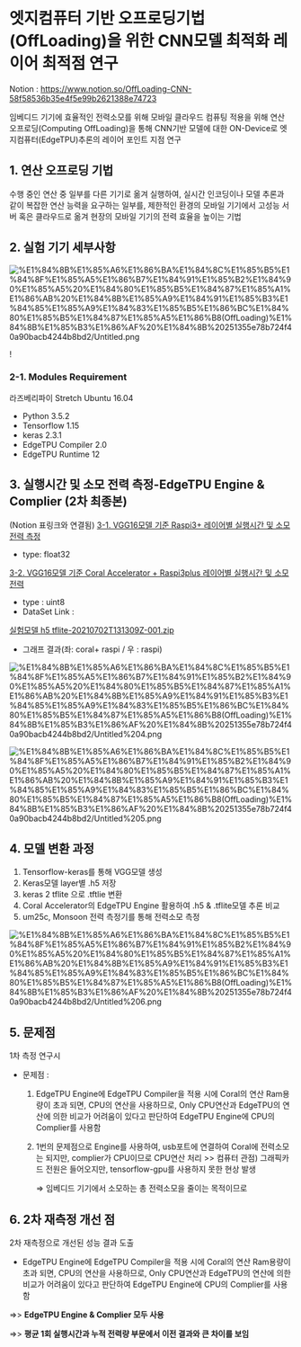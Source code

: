 # 엣지컴퓨터 기반 오프로딩기법(OffLoading)을 위한 CNN모델 최적화 레이어 최적점 연구

Notion : https://www.notion.so/OffLoading-CNN-58f58536b35e4f5e99b2621388e74723

임베디드 기기에 효율적인 전력소모를 위해 모바일 클라우드 컴퓨팅 적용을 위해 연산 오프로딩(Computing OffLoading)을 통해 CNN기반 모델에 대한 ON-Device로 엣지컴퓨터(EdgeTPU)추론의 레이어 포인트 지점 연구

## 1. 연산 오프로딩 기법

수행 중인 연산 중 일부를 다른 기기로 옮겨 실행하여, 실시간 인코딩이나 모델 추론과 같이 복잡한 연산 능력을 요구하는 일부를, 제한적인 환경의 모바일 기기에서 고성능 서버 혹은 클라우드로 옮겨 현장의 모바일 기기의 전력 효율을 높이는 기법

## 2. 실험 기기 세부사항

![%E1%84%8B%E1%85%A6%E1%86%BA%E1%84%8C%E1%85%B5%E1%84%8F%E1%85%A5%E1%86%B7%E1%84%91%E1%85%B2%E1%84%90%E1%85%A5%20%E1%84%80%E1%85%B5%E1%84%87%E1%85%A1%E1%86%AB%20%E1%84%8B%E1%85%A9%E1%84%91%E1%85%B3%E1%84%85%E1%85%A9%E1%84%83%E1%85%B5%E1%86%BC%E1%84%80%E1%85%B5%E1%84%87%E1%85%A5%E1%86%B8(OffLoading)%E1%84%8B%E1%85%B3%E1%86%AF%20%E1%84%8B%20251355e78b724f40a90bacb4244b8bd2/Untitled.png](https://github.com/justin95214/EdgeTPU-Computing-OffLoading-Layer_Optimized_Point/blob/main/Resource/chart.png)

!

### 2-1. Modules Requirement

라즈베리파이 Stretch Ubuntu 16.04
- Python 3.5.2
- Tensorflow 1.15
- keras 2.3.1
- EdgeTPU Compiler 2.0
- EdgeTPU Runtime 12

## 3. 실행시간 및 소모 전력 측정-EdgeTPU Engine & Complier (2차 최종본)
(Notion 표링크와 연결됨)
[3-1. VGG16모델 기준 Raspi3+ 레이어별 실행시간 및 소모 전력 측정](https://www.notion.so/2a87febb01cb4daa9021a660d1c9c267)

- type: float32

[3-2. VGG16모델 기준 Coral Accelerator + Raspi3plus 레이어별 실행시간 및 소모 전력 ](https://www.notion.so/b6f72a1e6bdd4602a9733d70100f8abf)

- type : uint8
- DataSet Link :

[실험모델 h5 tflite-20210702T131309Z-001.zip](https://drive.google.com/file/d/1ALiP4MigxddU9ljWFnOEK__WbI-zgsvn/view?usp=drivesdk)

- 그래프 결과(좌: coral+ raspi / 우 : raspi)

![%E1%84%8B%E1%85%A6%E1%86%BA%E1%84%8C%E1%85%B5%E1%84%8F%E1%85%A5%E1%86%B7%E1%84%91%E1%85%B2%E1%84%90%E1%85%A5%20%E1%84%80%E1%85%B5%E1%84%87%E1%85%A1%E1%86%AB%20%E1%84%8B%E1%85%A9%E1%84%91%E1%85%B3%E1%84%85%E1%85%A9%E1%84%83%E1%85%B5%E1%86%BC%E1%84%80%E1%85%B5%E1%84%87%E1%85%A5%E1%86%B8(OffLoading)%E1%84%8B%E1%85%B3%E1%86%AF%20%E1%84%8B%20251355e78b724f40a90bacb4244b8bd2/Untitled%204.png](%E1%84%8B%E1%85%A6%E1%86%BA%E1%84%8C%E1%85%B5%E1%84%8F%E1%85%A5%E1%86%B7%E1%84%91%E1%85%B2%E1%84%90%E1%85%A5%20%E1%84%80%E1%85%B5%E1%84%87%E1%85%A1%E1%86%AB%20%E1%84%8B%E1%85%A9%E1%84%91%E1%85%B3%E1%84%85%E1%85%A9%E1%84%83%E1%85%B5%E1%86%BC%E1%84%80%E1%85%B5%E1%84%87%E1%85%A5%E1%86%B8(OffLoading)%E1%84%8B%E1%85%B3%E1%86%AF%20%E1%84%8B%20251355e78b724f40a90bacb4244b8bd2/Untitled%204.png)

![%E1%84%8B%E1%85%A6%E1%86%BA%E1%84%8C%E1%85%B5%E1%84%8F%E1%85%A5%E1%86%B7%E1%84%91%E1%85%B2%E1%84%90%E1%85%A5%20%E1%84%80%E1%85%B5%E1%84%87%E1%85%A1%E1%86%AB%20%E1%84%8B%E1%85%A9%E1%84%91%E1%85%B3%E1%84%85%E1%85%A9%E1%84%83%E1%85%B5%E1%86%BC%E1%84%80%E1%85%B5%E1%84%87%E1%85%A5%E1%86%B8(OffLoading)%E1%84%8B%E1%85%B3%E1%86%AF%20%E1%84%8B%20251355e78b724f40a90bacb4244b8bd2/Untitled%205.png](%E1%84%8B%E1%85%A6%E1%86%BA%E1%84%8C%E1%85%B5%E1%84%8F%E1%85%A5%E1%86%B7%E1%84%91%E1%85%B2%E1%84%90%E1%85%A5%20%E1%84%80%E1%85%B5%E1%84%87%E1%85%A1%E1%86%AB%20%E1%84%8B%E1%85%A9%E1%84%91%E1%85%B3%E1%84%85%E1%85%A9%E1%84%83%E1%85%B5%E1%86%BC%E1%84%80%E1%85%B5%E1%84%87%E1%85%A5%E1%86%B8(OffLoading)%E1%84%8B%E1%85%B3%E1%86%AF%20%E1%84%8B%20251355e78b724f40a90bacb4244b8bd2/Untitled%205.png)

## 4. 모델 변환 과정

1. Tensorflow-keras를 통해 VGG모델 생성
2. Keras모델 layer별 .h5 저장
3. keras 2 tflite 으로 .tftlie 변환
4. Coral Accelerator의 EdgeTPU Engine 활용하여 .h5 & .tflite모델 추론 비교
5.  um25c, Monsoon 전력 측정기를 통해 전력소모 측정

![%E1%84%8B%E1%85%A6%E1%86%BA%E1%84%8C%E1%85%B5%E1%84%8F%E1%85%A5%E1%86%B7%E1%84%91%E1%85%B2%E1%84%90%E1%85%A5%20%E1%84%80%E1%85%B5%E1%84%87%E1%85%A1%E1%86%AB%20%E1%84%8B%E1%85%A9%E1%84%91%E1%85%B3%E1%84%85%E1%85%A9%E1%84%83%E1%85%B5%E1%86%BC%E1%84%80%E1%85%B5%E1%84%87%E1%85%A5%E1%86%B8(OffLoading)%E1%84%8B%E1%85%B3%E1%86%AF%20%E1%84%8B%20251355e78b724f40a90bacb4244b8bd2/Untitled%206.png](%E1%84%8B%E1%85%A6%E1%86%BA%E1%84%8C%E1%85%B5%E1%84%8F%E1%85%A5%E1%86%B7%E1%84%91%E1%85%B2%E1%84%90%E1%85%A5%20%E1%84%80%E1%85%B5%E1%84%87%E1%85%A1%E1%86%AB%20%E1%84%8B%E1%85%A9%E1%84%91%E1%85%B3%E1%84%85%E1%85%A9%E1%84%83%E1%85%B5%E1%86%BC%E1%84%80%E1%85%B5%E1%84%87%E1%85%A5%E1%86%B8(OffLoading)%E1%84%8B%E1%85%B3%E1%86%AF%20%E1%84%8B%20251355e78b724f40a90bacb4244b8bd2/Untitled%206.png)

## 5. 문제점

1차 측정 연구시

- 문제점 :
    1. EdgeTPU Engine에 EdgeTPU Compiler을 적용 시에 Coral의 연산 Ram용량이 초과 되면, CPU의 연산을 사용하므로, Only CPU연산과 EdgeTPU의 연산에 의한 비교가 어려움이 있다고 판단하여 EdgeTPU Engine에 CPU의 Complier를 사용함
    2.  1번의 문제점으로 Engine를 사용하여, usb포트에 연결하여 Coral에 전력소모는 되지만, complier가 CPU이므로 CPU연산 처리 >> 컴퓨터 관점) 그래픽카드 전원은 들어오지만, tensorflow-gpu를 사용하지 못한 현상 발생

        ⇒  임베디드 기기에서 소모하는 총 전력소모을 줄이는 목적이므로

## 6. 2차 재측정 개선 점

2차 재측정으로 개선된 성능 결과 도출

- EdgeTPU Engine에 EdgeTPU Compiler을 적용 시에 Coral의 연산 Ram용량이 초과 되면, CPU의 연산을 사용하므로, Only CPU연산과 EdgeTPU의 연산에 의한 비교가 어려움이 있다고 판단하여 EdgeTPU Engine에 CPU의 Complier를 사용함

⇒> **EdgeTPU Engine & Complier 모두 사용**

⇒> **평균 1회 실행시간과 누적 전력량 부문에서 이전 결과와 큰 차이를 보임**
